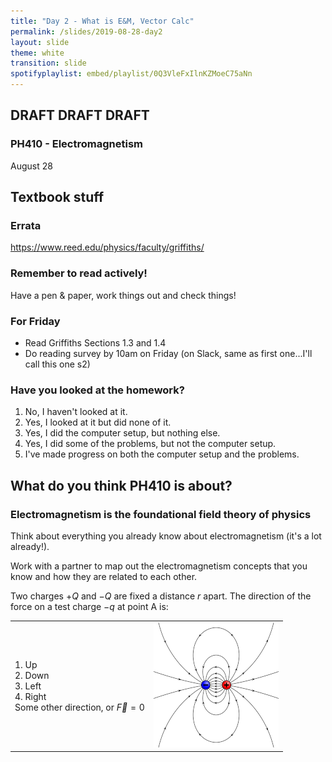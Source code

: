 ```yaml
---
title: "Day 2 - What is E&M, Vector Calc"
permalink: /slides/2019-08-28-day2
layout: slide
theme: white
transition: slide
spotifyplaylist: embed/playlist/0Q3VleFxIlnKZMoeC75aNn
---
```


<section data-markdown="">
	
# DRAFT DRAFT DRAFT	
### PH410 - Electromagnetism

August 28 
 <!--this doesn't work... {% include spotifyplaylist.html id=page.spotifyplaylist %}-->
</section>

<section data-markdown="">
	
## Textbook stuff
### Errata
https://www.reed.edu/physics/faculty/griffiths/
### Remember to read actively!
Have a pen & paper, work things out and check things!
</section>

<section data-markdown="">

### For Friday
- Read Griffiths Sections 1.3 and 1.4
- Do reading survey by 10am on Friday (on Slack, same as first one...I'll call this one s2)
	
</section>
<section data-markdown="">

### Have you looked at the homework?
1. No, I haven't looked at it.
2. Yes, I looked at it but did none of it.
3. Yes, I did the computer setup, but nothing else.
4. Yes, I did some of the problems, but not the computer setup.
5. I've made progress on both the computer setup and the problems.

</section>

<section data-markdown="">

## What do you think PH410 is about?

</section>

<section data-markdown="">

### Electromagnetism is the foundational field theory of physics

Think about everything you already know about electromagnetism (it's a lot already!).

Work with a partner to map out the electromagnetism concepts that you know and how they are related to each other.

</section>

<section data-markdown="">
	
Two charges $+Q$ and $-Q$ are fixed a distance $r$ apart. The direction of the force on a test charge $-q$ at point A is:

|  |  |
| :--- | --- |
| 1. Up <br /> 2. Down <br /> 3. Left <br /> 4. Right <br /> Some other direction, or $\vec{F}=0$| ![alt text](../images/profile-b&w-lowquality.png "Logo Title Text 1") |

	
</section>
